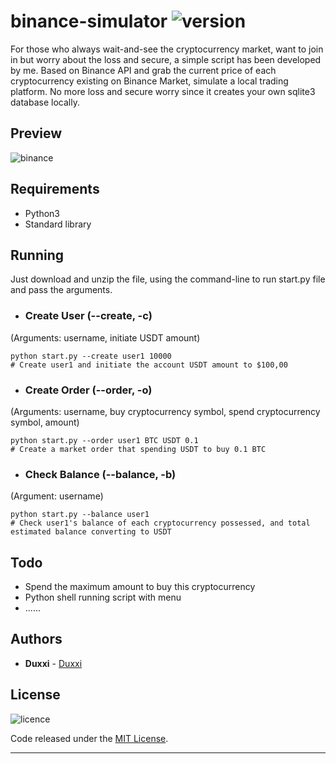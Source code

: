 # binance-simulator ![version](https://img.shields.io/badge/Version-1.0-blue.svg)
For those who always wait-and-see the cryptocurrency market, want to join in but worry about the loss and secure, a simple script has been developed by me. Based on Binance API and grab the current price of each cryptocurrency existing on Binance Market, simulate a local trading platform. No more loss and secure worry since it creates your own sqlite3 database locally.
## Preview
![binance](https://user-images.githubusercontent.com/13906239/61072348-15c96500-a3e1-11e9-8851-61cc4a5b800d.JPG)

## Requirements
* Python3
* Standard library

## Running
Just download and unzip the file, using the command-line to run start.py file and pass the arguments.
* ### Create User  (--create, -c)
(Arguments: username, initiate USDT amount)
```
python start.py --create user1 10000
# Create user1 and initiate the account USDT amount to $100,00
```

* ### Create Order (--order, -o)
(Arguments: username, buy cryptocurrency symbol, spend cryptocurrency symbol, amount)
```
python start.py --order user1 BTC USDT 0.1
# Create a market order that spending USDT to buy 0.1 BTC
```

* ### Check Balance (--balance, -b)
(Argument: username)
```
python start.py --balance user1
# Check user1's balance of each cryptocurrency possessed, and total estimated balance converting to USDT
``` 
## Todo
* Spend the maximum amount to buy this cryptocurrency
* Python shell running script with menu
* ......

## Authors

* **Duxxi** - [Duxxi](https://github.com/sjhhh3)

## License
![licence](https://img.shields.io/badge/license-MIT-green.svg)

Code released under the [MIT License](https://opensource.org/licenses/MIT).

---
